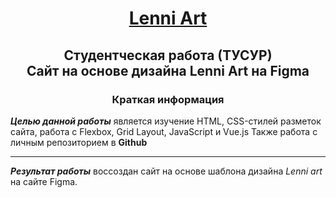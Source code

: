 <center>


# [Lenni Art](https://omigros.github.io/LenniArt.io/) </center>
<h2><p style="text-align: center;">Студентческая работа (ТУСУР)<br>
Сайт на основе дизайна Lenni Art на Figma</p></h2>

<h3><p style="text-align: center;">Краткая информация</p></h3>

***Целью данной работы*** является изучение HTML, CSS-стилей
разметок сайта, работа с Flexbox, Grid Layout, JavaScript и Vue.js
Также работа с личным репозиторием в **Github**

***

***Результат работы*** воссоздан сайт на основе шаблона дизайна *Lenni art* на сайте Figma.